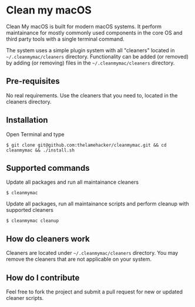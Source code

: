 # Clean my macOS

Clean My macOS is built for modern macOS systems. It perform maintainance for mostly commonly used components in the core OS and third party tools with a single terminal command.

The system uses a simple plugin system with all "cleaners" located in `~/.cleanmymac/cleaners` directory. Functionality can be added (or removed) by adding (or removing) files in the `~/.cleanmymac/cleaners` directory.

## Pre-requisites

No real requirements. Use the cleaners that you need to, located in the cleaners directory.

## Installation

Open Terminal and type

`$ git clone git@github.com:thelamehacker/cleanmymac.git && cd cleanmymac && ./install.sh`

## Supported commands

Update all packages and run all maintainance cleaners

`$ cleanmymac`

Update all packages, run all maintainance scripts and perform cleanup with supported cleaners

`$ cleanmymac cleanup`

## How do cleaners work

Cleaners are located under `~/.cleanmymac/cleaners` directory. You may remove the cleaners that are not applicable on your system.

## How do I contribute

Feel free to fork the project and submit a pull request for new or updated cleaner scripts.
